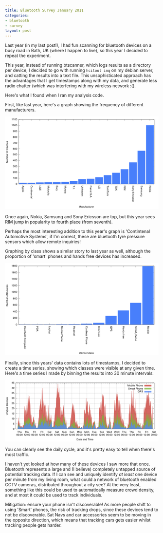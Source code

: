 ```yaml
--- 
title: Bluetooth Survey January 2011
categories: 
- bluetooth
- survey
layout: post
---
```


Last year (in my last post!), I had fun scanning for bluetooth devices on a
busy road in Bath, UK (where I happen to live), so this year I decided to
repeat the experiment.

This year, instead of running btscanner, which logs results as a directory per
device, I decided to go with running `hcitool inq` on my debian server, and
catting the results into a text file. This unsophisticated approach has the
advantages that I get timestamps along with my data, and generate less radio
chatter (which was interfering with my wireless network :().

Here's what I found when I ran my analysis code.

First, like last year, here's a graph showing the frequency of different manufacturers.

![Bluetooth Manufacturer Frequencies](/images/posts/jan2011_by_manufacturer.png)

Once again, Nokia, Samsung and Sony Ericsson are top, but this year sees RIM
jump in popularity to fourth place (from seventh). 

Perhaps the most interesting addition to this year's graph is 'Contintenal 
Automotive Systems', if I'm correct, these are bluetooth tyre pressure sensors
which allow remote inquiries!

Graphing by class shows a similar story to last year as well, although the
proportion of 'smart' phones and hands free devices has increased.

![Bluetooth Class Frequencies](/images/posts/jan2011_by_class.png)

Finally, since this years' data contains lots of timestamps, I decided to
create a time series, showing which classes were visible at any given time.
Here's a time series I made by binning the results into 30 minute intervals:

![Bluetooth Class Frequencies](/images/posts/jan2011_class_time_series.png)

You can clearly see the daily cycle, and it's pretty easy to tell when there's
most traffic.

I haven't yet looked at how many of these devices I saw more that once.
Bluetooth represents a large and (I believe) completely untapped source of
potential tracking data. If I can see and uniquely identify <i>at least</i> one
device per minute from my living room, what could a network of bluetooth
enabled CCTV cameras, distributed throughout a city see? At the very least,
something like this could be used to automatically measure crowd density, and
at most it could be used to track individuals.

Mitigation: ensure your phone isn't discoverable! As more people shift to using
'Smart' phones, the risk of tracking drops, since these devices tend to not be
discoverable. Sat Navs and car accessories seem to be moving in the opposite
direction, which means that tracking cars gets easier whilst tracking people
gets harder.
